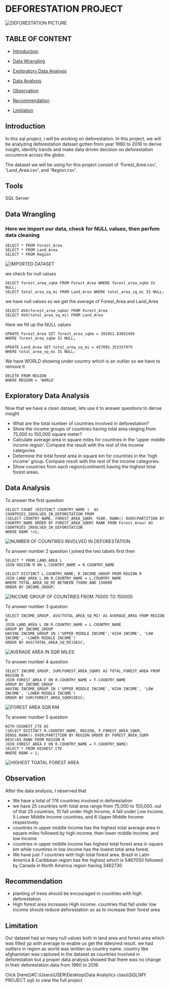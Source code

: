 # DEFORESTATION PROJECT 
![DEFORESTATION PICTURE](https://github.com/Luchytonia/DEFORESTATION/assets/54556297/aebca67e-838f-4962-af45-a3ad7fe82467)

## TABLE OF CONTENT
- [Introduction](#introduction).

- [Data Wrangling](#data-wrangling)

- [Exploratory Data Analysis](#exploratory-data-analysis)

- [Data Analysis](#data-analysis)

- [Observation](#observation)

- [Recommendation](#recommendation)

- [Limitation](#limitation)

## Introduction
In this sql project, i will be working on deforestation. In this project, we will be analyzing deforestation dataset gotten from year 1990 to 2016 to derive insight, identify trands and make data driven decision on deforestation occurence across the globe.

The dataset we will be using for this project consist of 'Forest_Area.csv', 'Land_Area.csv', and 'Region.csv'. 


## Tools
SQL Server

## Data Wrangling
### Here we import our data, check for NULL values, then perfom data cleaning
```
SELECT * FROM Forest_Area
SELECT * FROM Land_Area
SELECT * FROM Region
```
![IMPORTED DATASET](https://github.com/Luchytonia/DEFORESTATION/assets/54556297/e89f69a4-6c5a-4acf-b968-4b1872bf94b1)

we check for null values
```
SELECT forest_area_sqkm FROM Forest_Area WHERE forest_area_sqkm IS NULL;
SELECT total_area_sq_mi FROM Land_Area WHERE total_area_sq_mi IS NULL;
```
we have null values so we get the average of Forest_Area and Land_Area
```
SELECT AVG(forest_area_sqkm) FROM Forest_Area
SELECT AVG(total_area_sq_mi) FROM Land_Area
```
Here we fill up the NULL values
```
UPDATE Forest_Area SET forest_area_sqkm = 391051.83952495
WHERE forest_area_sqkm IS NULL;
```
```
UPDATE Land_Area SET total_area_sq_mi = 457095.353337975
WHERE total_area_sq_mi IS NULL;
```
We have WORLD showing under country which is an outlier so we have to remove it
```
DELETE FROM REGION
WHERE REGION = 'WORLD'
```

## Exploratory Data Analysis
Now that we have a clean dataset, lets use it to answer questions to derive insight
- What are the total number of countries involved in deforestation?
- Show the income groups of countries having total area ranging from 75,000 to 150,000 square meter?
- Calculate average area in square miles for countries in the 'upper middle income region'. Compare the result with the rest of the income categories
- Determine the total forest area in square km for countries in the 'high income' group. Compare result with the rest of the income categories.
- Show countries from each region(continent) having the highest total forest areas.

## Data Analysis
To answer the first question
```
SELECT COUNT (DISTINCT COUNTRY_NAME )  AS COUNTRIES_INVOLVED_IN_DEFORSTATION FROM
(SELECT COUNTRY_NAME, FOREST_AREA_SQKM, YEAR, RANK() OVER(PARTITION BY COUNTRY_NAME ORDER BY FOREST_AREA_SQKM) RANK FROM Forest_Area) AS COUNTRIES_INVOLVED_IN_DEFORSTATION 
WHERE RANK !=1;
```
![NUMBER OF COUNTRIES INVOLVED IN DEFORESTATION](https://github.com/Luchytonia/DEFORESTATION/assets/54556297/bd8b865f-3af2-424a-a846-c2f2bf034e43)

To answer number 2 question i joined the two tabels first then 
```
SELECT * FROM LAND_AREA L
JOIN REGION R ON L.COUNTRY_NAME = R.COUNTRY_NAME
```
```
SELECT DISTINCT L.COUNTRY_NAME, R.INCOME_GROUP FROM REGION R
JOIN LAND_AREA L ON R.COUNTRY_NAME = L.COUNTRY_NAME
WHERE TOTAL_AREA_SQ_MI BETWEEN 75000 AND 150000
ORDER BY INCOME_GROUP;
```
![INCOME GROUP OF COUNTRIES FROM 75000 TO 150000](https://github.com/Luchytonia/DEFORESTATION/assets/54556297/ae48a475-cbaf-4b2e-af69-2998f95f0b88)

To answer number 3 question
```
SELECT INCOME_GROUP, AVG(TOTAL_AREA_SQ_MI) AS AVERAGE_AREA FROM REGION R
JOIN LAND_AREA L ON R.COUNTRY_NAME = L.COUNTRY_NAME
GROUP BY INCOME_GROUP
HAVING INCOME_GROUP IN ('UPPER MIDDLE INCOME','HIGH INCOME', 'LOW INCOME', 'LOWER MIDDLE INCOME')
ORDER BY AVG(TOTAL_AREA_SQ_MI)DESC;
```
![AVERAGE AREA IN SQR MILES](https://github.com/Luchytonia/DEFORESTATION/assets/54556297/abf6bf36-a4f5-45f4-8fae-52fa166125e2)

To answer number 4 question
```
SELECT INCOME_GROUP, SUM(FOREST_AREA_SQKM) AS TOTAL_FOREST_AREA FROM REGION R
JOIN FOREST_AREA F ON R.COUNTRY_NAME = F.COUNTRY_NAME
GROUP BY INCOME_GROUP
HAVING INCOME_GROUP IN ('UPPER MIDDLE INCOME','HIGH INCOME', 'LOW INCOME', 'LOWER MIDDLE INCOME')
ORDER BY SUM(FOREST_AREA_SQKM)DESC;
```
![FOREST AREA SQR KM](https://github.com/Luchytonia/DEFORESTATION/assets/54556297/8ae88c24-84d3-4e09-b2b2-60e1cdf70cd3)

To answer number 5 question
```
WITH HIGHEST_CTE AS 
(SELECT DISTINCT R.COUNTRY_NAME, REGION, F.FOREST_AREA_SQKM, DENSE_RANK() OVER(PARTITION BY REGION ORDER BY FOREST_AREA_SQKM DESC)AS RANK FROM REGION R
JOIN FOREST_AREA F ON R.COUNTRY_NAME = F.COUNTRY_NAME)
SELECT * FROM HIGHEST_CTE
WHERE RANK = 1;
```
![HIGHEST TOATAL FOREST AREA](https://github.com/Luchytonia/DEFORESTATION/assets/54556297/5bdaec6f-487d-48f2-9c1f-c064b08c0e68)

## Observation
After the data analysis, I observed that
- We have a total of 176 countries involved in deforestation
- we have 25 countries with total area range from 75,000 to 150,000. out of that 25 countries, 10 fall under High Income, 4 fall under Low Income, 5 Lower Middle Income countries, and 6 Upper Middle Income respectively
- countries in upper middle income has the highest total average area in square miles followed by high income, then lower middle income, and low income
- countries in upper middle income has highest total forest area in square km while countires in low income has the lowest total area forest.
- We have just 7 countries with high total forest area. Brazil in Latin America & Caribbean region has the highest which is 5467050 followed by Canada in North America region having 3482730

## Recommendation
- planting of trees should be encouraged in countries with high deforestation
- High forest area increases High income. countries that fall under low income should reduce deforestation so as to increase their forest area

## Limitation
Our dataset had so many null values both in land area and forest area which was filled yp with average to enable us get the ddesired result. we had outliers in region as world was written as country name. country like afghanistan was captured in the dataset as countries involved in deforestation but a proper data analysis showed that there was no change in their deforestation data from 1990 to 2016

Click [here](#C:\Users\USER\Desktop\Data Analytics class\SQL\MY PROJECT.sql) to view the full project





